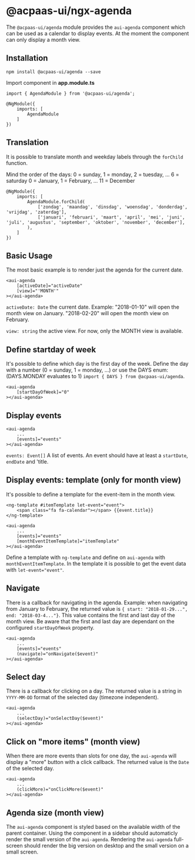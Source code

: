 # @acpaas-ui/ngx-agenda
The `@acpaas-ui/agenda` module provides the `aui-agenda` component which can be used as a calendar to display events. At the moment the component can only display a month view.

## Installation
```
npm install @acpaas-ui/agenda --save
```

Import component in **app.module.ts**
```
import { AgendaModule } from '@acpaas-ui/agenda';

@NgModule({
    imports: [
        AgendaModule
    ]
})
```

## Translation

It is possible to translate month and weekday labels through the `forChild` function.

Mind the order of the days:
0 = sunday, 1 = monday, 2 = tuesday, ... 6 = saturday
0 = January, 1 = February, ... 11 = December

```
@NgModule({
    imports: [
        AgendaModule.forChild(
            ['zondag', 'maandag', 'dinsdag', 'woensdag', 'donderdag', 'vrijdag', 'zaterdag'],
            ['januari', 'februari', 'maart', 'april', 'mei', 'juni', 'juli', 'augustus', 'september', 'oktober', 'november', 'december'],
        ),
    ]
})
```

## Basic Usage

The most basic example is to render just the agenda for the current date.

```
<aui-agenda
    [activeDate]="activeDate"
    [view]="'MONTH'"
></aui-agenda>
```

`activeDate: Date` the current date. Example: "2018-01-10" will open the month view on January. "2018-02-20" will open the month view on February.

`view: string` the active view. For now, only the MONTH view is available.

## Define startday of week

It's possible to define which day is the first day of the week. Define the day with a number (0 = sunday, 1 = monday, ...) or use the DAYS enum: (DAYS.MONDAY evaluates to 1) `import { DAYS } from @acpaas-ui/agenda`.

```
<aui-agenda
    [startDayOfWeek]="0"
></aui-agenda>
```

## Display events
```
<aui-agenda
    ...
    [events]="events"
></aui-agenda>
```

`events: Event[]` A list of events. An event should have at least a `startDate`, `endDate` and 'title.

## Display events: template (only for month view)

It's possible to define a template for the event-item in the month view.

```
<ng-template #itemTemplate let-event="event">
    <span class="fa fa-calendar"></span> {{event.title}}
</ng-template>

<aui-agenda
    ...
    [events]="events"
    [monthEventItemTemplate]="itemTemplate"
></aui-agenda>
```

Define a template with `ng-template` and define on `aui-agenda` with `monthEventItemTemplate`. In the template it is possible to get the event data with `let-event="event"`.

## Navigate

There is a callback for navigating in the agenda. Example: when navigating from January to February, the returned value is `{ start: "2018-01-29...", end: "2018-03-4..."}`. This value contains the first and last day of the month view. Be aware that the first and last day are dependant on the configured `startDayOfWeek` property.

```
<aui-agenda
    ...
    [events]="events"
    (navigate)="onNavigate($event)"
></aui-agenda>
```

## Select day

There is a callback for clicking on a day. The returned value is a string in `YYYY-MM-DD` format of the selected day (timezone independent).

```
<aui-agenda
    ...
    (selectDay)="onSelectDay($event)"
></aui-agenda>
```

## Click on "more items" (month view)

When there are more events than slots for one day, the `aui-agenda` will display a "more" button with a click callback. The returned value is the `Date` of the selected day.

```
<aui-agenda
    ...
    (clickMore)="onClickMore($event)"
></aui-agenda>
```

## Agenda size (month view)

The `aui-agenda` component is styled based on the available width of the parent container. Using the component in a sidebar should automaticly render the small version of the `aui-agenda`. Rendering the `aui-agenda` full-screen should render the big version on desktop and the small version on a small screen.
